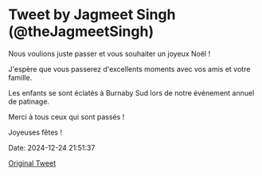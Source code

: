 # Tweet by Jagmeet Singh (@theJagmeetSingh)

Nous voulions juste passer et vous souhaiter un joyeux Noël ! 

J'espère que vous passerez d'excellents moments avec vos amis et votre famille.

Les enfants se sont éclatés à Burnaby Sud lors de notre événement annuel de patinage.

Merci à tous ceux qui sont passés !

Joyeuses fêtes !

Date: 2024-12-24 21:51:37

[Original Tweet](https://x.com/theJagmeetSingh/status/1871675122781970786)

